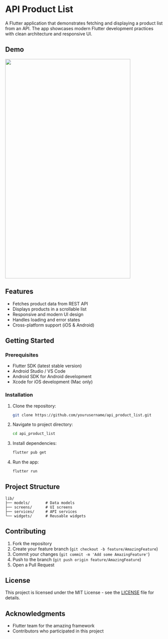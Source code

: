 
# API Product List

A Flutter application that demonstrates fetching and displaying a product list from an API. The app showcases modern Flutter development practices with clean architecture and responsive UI.

## Demo

<img src="https://user-images.githubusercontent.com/12158468/169098598-1af0f3fe-716a-4469-8558-7782dcbb9b8d.gif" width="400" height="700"/>

## Features

- Fetches product data from REST API
- Displays products in a scrollable list
- Responsive and modern UI design
- Handles loading and error states
- Cross-platform support (iOS & Android)

## Getting Started

### Prerequisites

- Flutter SDK (latest stable version)
- Android Studio / VS Code
- Android SDK for Android development
- Xcode for iOS development (Mac only)

### Installation

1. Clone the repository:
   ```bash
   git clone https://github.com/yourusername/api_product_list.git
   ```

2. Navigate to project directory:
   ```bash
   cd api_product_list
   ```

3. Install dependencies:
   ```bash
   flutter pub get
   ```

4. Run the app:
   ```bash
   flutter run
   ```

## Project Structure

```
lib/
├── models/       # Data models
├── screens/      # UI screens
├── services/     # API services
└── widgets/      # Reusable widgets
```

## Contributing

1. Fork the repository
2. Create your feature branch (`git checkout -b feature/AmazingFeature`)
3. Commit your changes (`git commit -m 'Add some AmazingFeature'`)
4. Push to the branch (`git push origin feature/AmazingFeature`)
5. Open a Pull Request

## License

This project is licensed under the MIT License - see the [LICENSE](LICENSE) file for details.

## Acknowledgments

- Flutter team for the amazing framework
- Contributors who participated in this project

